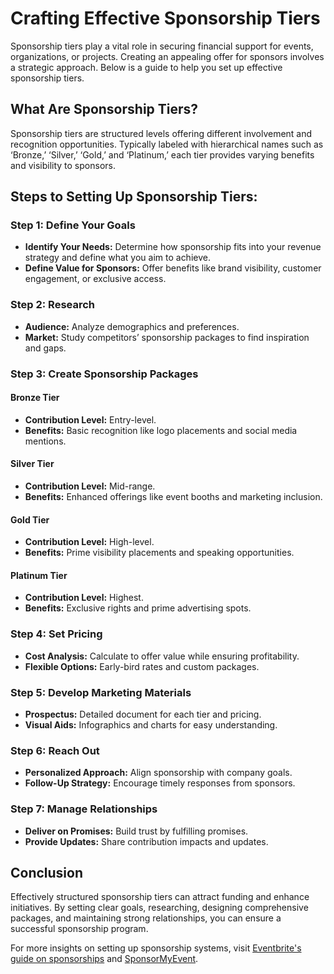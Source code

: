 # Crafting Effective Sponsorship Tiers

Sponsorship tiers play a vital role in securing financial support for events, organizations, or projects. Creating an appealing offer for sponsors involves a strategic approach. Below is a guide to help you set up effective sponsorship tiers.

## What Are Sponsorship Tiers?

Sponsorship tiers are structured levels offering different involvement and recognition opportunities. Typically labeled with hierarchical names such as ‘Bronze,’ ‘Silver,’ ‘Gold,’ and ‘Platinum,’ each tier provides varying benefits and visibility to sponsors.

## Steps to Setting Up Sponsorship Tiers:

### Step 1: Define Your Goals
- **Identify Your Needs:** Determine how sponsorship fits into your revenue strategy and define what you aim to achieve.
- **Define Value for Sponsors:** Offer benefits like brand visibility, customer engagement, or exclusive access.

### Step 2: Research
- **Audience:** Analyze demographics and preferences.
- **Market:** Study competitors’ sponsorship packages to find inspiration and gaps.

### Step 3: Create Sponsorship Packages

#### Bronze Tier
- **Contribution Level:** Entry-level.
- **Benefits:** Basic recognition like logo placements and social media mentions.

#### Silver Tier
- **Contribution Level:** Mid-range.
- **Benefits:** Enhanced offerings like event booths and marketing inclusion.

#### Gold Tier
- **Contribution Level:** High-level.
- **Benefits:** Prime visibility placements and speaking opportunities.

#### Platinum Tier
- **Contribution Level:** Highest.
- **Benefits:** Exclusive rights and prime advertising spots.

### Step 4: Set Pricing
- **Cost Analysis:** Calculate to offer value while ensuring profitability.
- **Flexible Options:** Early-bird rates and custom packages.

### Step 5: Develop Marketing Materials
- **Prospectus:** Detailed document for each tier and pricing.
- **Visual Aids:** Infographics and charts for easy understanding.

### Step 6: Reach Out
- **Personalized Approach:** Align sponsorship with company goals.
- **Follow-Up Strategy:** Encourage timely responses from sponsors.

### Step 7: Manage Relationships
- **Deliver on Promises:** Build trust by fulfilling promises.
- **Provide Updates:** Share contribution impacts and updates.

## Conclusion

Effectively structured sponsorship tiers can attract funding and enhance initiatives. By setting clear goals, researching, designing comprehensive packages, and maintaining strong relationships, you can ensure a successful sponsorship program.

For more insights on setting up sponsorship systems, visit [Eventbrite's guide on sponsorships](https://www.eventbrite.com/blog) and [SponsorMyEvent](https://www.sponsormyevent.com/).